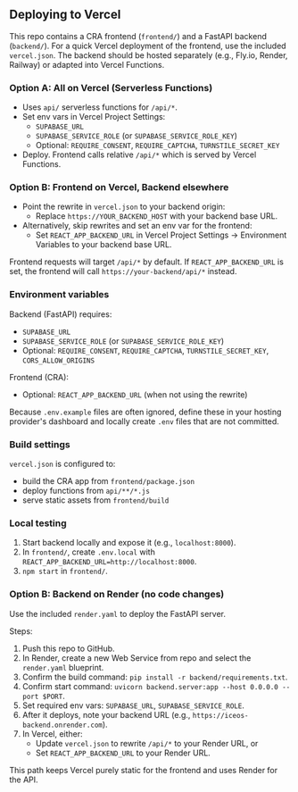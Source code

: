 ## Deploying to Vercel

This repo contains a CRA frontend (`frontend/`) and a FastAPI backend (`backend/`). For a quick Vercel deployment of the frontend, use the included `vercel.json`. The backend should be hosted separately (e.g., Fly.io, Render, Railway) or adapted into Vercel Functions.

### Option A: All on Vercel (Serverless Functions)
- Uses `api/` serverless functions for `/api/*`.
- Set env vars in Vercel Project Settings:
  - `SUPABASE_URL`
  - `SUPABASE_SERVICE_ROLE` (or `SUPABASE_SERVICE_ROLE_KEY`)
  - Optional: `REQUIRE_CONSENT`, `REQUIRE_CAPTCHA`, `TURNSTILE_SECRET_KEY`
- Deploy. Frontend calls relative `/api/*` which is served by Vercel Functions.

### Option B: Frontend on Vercel, Backend elsewhere
- Point the rewrite in `vercel.json` to your backend origin:
  - Replace `https://YOUR_BACKEND_HOST` with your backend base URL.
- Alternatively, skip rewrites and set an env var for the frontend:
  - Set `REACT_APP_BACKEND_URL` in Vercel Project Settings -> Environment Variables to your backend base URL.

Frontend requests will target `/api/*` by default. If `REACT_APP_BACKEND_URL` is set, the frontend will call `https://your-backend/api/*` instead.

### Environment variables

Backend (FastAPI) requires:
- `SUPABASE_URL`
- `SUPABASE_SERVICE_ROLE` (or `SUPABASE_SERVICE_ROLE_KEY`)
- Optional: `REQUIRE_CONSENT`, `REQUIRE_CAPTCHA`, `TURNSTILE_SECRET_KEY`, `CORS_ALLOW_ORIGINS`

Frontend (CRA):
- Optional: `REACT_APP_BACKEND_URL` (when not using the rewrite)

Because `.env.example` files are often ignored, define these in your hosting provider's dashboard and locally create `.env` files that are not committed.

### Build settings
`vercel.json` is configured to:
- build the CRA app from `frontend/package.json`
- deploy functions from `api/**/*.js`
- serve static assets from `frontend/build`

### Local testing
1. Start backend locally and expose it (e.g., `localhost:8000`).
2. In `frontend/`, create `.env.local` with `REACT_APP_BACKEND_URL=http://localhost:8000`.
3. `npm start` in `frontend/`.

### Option B: Backend on Render (no code changes)
Use the included `render.yaml` to deploy the FastAPI server.

Steps:
1. Push this repo to GitHub.
2. In Render, create a new Web Service from repo and select the `render.yaml` blueprint.
3. Confirm the build command: `pip install -r backend/requirements.txt`.
4. Confirm start command: `uvicorn backend.server:app --host 0.0.0.0 --port $PORT`.
5. Set required env vars: `SUPABASE_URL`, `SUPABASE_SERVICE_ROLE`.
6. After it deploys, note your backend URL (e.g., `https://iceos-backend.onrender.com`).
7. In Vercel, either:
   - Update `vercel.json` to rewrite `/api/*` to your Render URL, or
   - Set `REACT_APP_BACKEND_URL` to your Render URL.

This path keeps Vercel purely static for the frontend and uses Render for the API.


